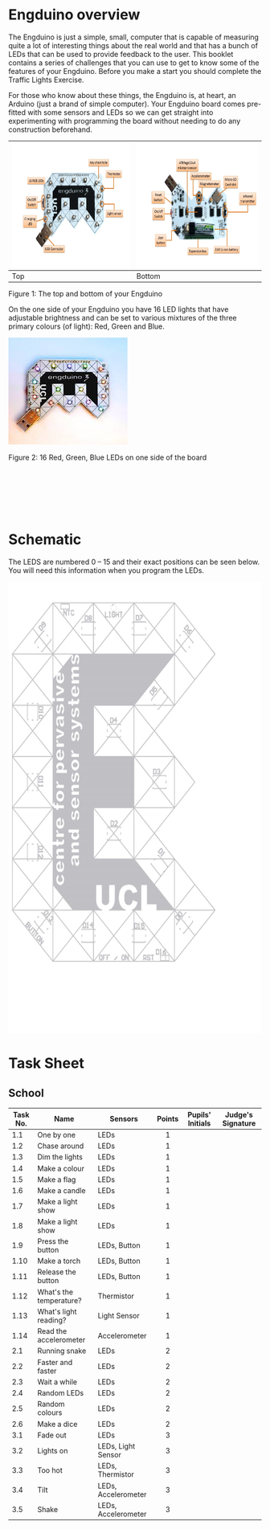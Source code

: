# Engduino overview 

The Engduino is just a simple, small, computer that is capable of measuring quite a lot of interesting things about the real world and that has a bunch of LEDs that can be used to provide feedback to the user. This booklet contains a series of challenges that you can use to get to know some of the features of your Engduino. Before you make a start you should complete the Traffic Lights Exercise.

For those who know about these things, the Engduino is, at heart, an Arduino (just a brand of simple computer). Your Engduino board comes pre-fitted with some sensors and LEDs so we can get straight into experimenting with programming the board without needing to do any construction beforehand.



| <img src="front.JPG" alt="Front" style="float:left;width:350px;height:250px;"> | <img src="back.JPG" alt="Back" style="float:left;width:350px;height:250px;"> |
|-----|------|
| Top | Bottom |

Figure 1: The top and bottom of your Engduino

On the one side of your Engduino you have 16 LED lights that have adjustable brightness and can be set to various mixtures of the three primary colours (of light): Red, Green and Blue.
 

![Engduino](engduino.jpg)


Figure 2:  16 Red, Green, Blue LEDs on one side of the board

<br>
<br>
<br>
<br>
<br>

# Schematic 
The LEDS are numbered 0 – 15 and their exact positions can be seen below. You will need this information when you program the LEDs. 

<img src="bigE.jpg" alt="Engduino schematic" style="height:900px;">
<br>

# Task Sheet

## School

| Task No.  | Name                       | Sensors              |  Points | Pupils' Initials                            | Judge's Signature |  
|-----------|----------------------------|----------------------|:-------:|---------------------------------------------|-------------------|
| 1.1       | One by one                 | LEDs    		| 1       |					        |	            | 
| 1.2       | Chase around               | LEDs    		| 1       |  					        |                   |
| 1.3       | Dim the lights             | LEDs    		| 1       |					        |                   |   
| 1.4       | Make a colour              | LEDs    		| 1       |                                             |                   |   
| 1.5       | Make a flag                | LEDs    		| 1       |   				                |                   |    
| 1.6       | Make a candle              | LEDs    		| 1       |   					        |                   |    
| 1.7       | Make a light show          | LEDs            	| 1       |   					        |                   |    
| 1.8       | Make a light show          | LEDs            	| 1       |   					        |                   |    
| 1.9       | Press the button           | LEDs, Button    	| 1       |   					        |                   |    
| 1.10      | Make a torch               | LEDs, Button    	| 1       |   					        |                   |    
| 1.11      | Release the button         | LEDs, Button    	| 1       |   					        |                   |    
| 1.12      | What's the temperature?    | Thermistor           | 1       |   					        |                   |    
| 1.13      | What's light reading?      | Light Sensor         | 1       |   					        |                   |    
| 1.14      | Read the accelerometer     | Accelerometer        | 1       |   					        |                   |    
| 2.1       | Running snake              | LEDs                 | 2       |   					        |                   |    
| 2.2       | Faster and faster          | LEDs                 | 2       |   					        |                   |    
| 2.3       | Wait a while               | LEDs                 | 2       |   					        |                   |    
| 2.4       | Random LEDs                | LEDs                 | 2       |   				        	|                   |    
| 2.5       | Random colours             | LEDs                 | 2       |   				        	|                   |    
| 2.6       | Make a dice 		 | LEDs                 | 2       |   				        	|                   |    
| 3.1       | Fade out                   | LEDs                 | 3       |   				        	|                   |    
| 3.2       | Lights on                  | LEDs, Light Sensor   | 3       |   				        	|                   |    
| 3.3       | Too hot                    | LEDs, Thermistor     | 3       |   				        	|                   |    
| 3.4       | Tilt                       | LEDs, Accelerometer  | 3       |   				        	|                   |   
| 3.5       | Shake                      | LEDs, Accelerometer  | 3       |   				        	|                   ||
